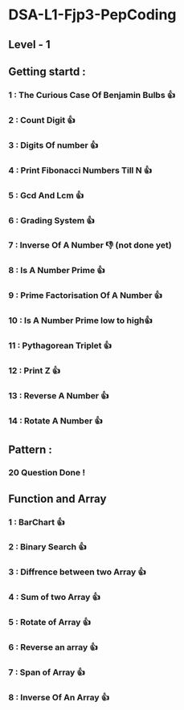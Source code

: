 # DSA-L1-Fjp3-PepCoding
##  Level - 1

## Getting startd :
### 1  : The Curious Case Of Benjamin Bulbs  👍
### 2  : Count Digit 👍
### 3  : Digits Of number 👍
### 4  : Print Fibonacci Numbers Till N 👍
### 5  : Gcd And Lcm 👍
### 6  : Grading System 👍
### 7  : Inverse Of A Number 👎 (not done yet)
### 8  : Is A Number Prime 👍
### 9  : Prime Factorisation Of A Number 👍
### 10 : Is A Number Prime low to high👍 
### 11 : Pythagorean Triplet 👍
### 12 : Print Z 👍
### 13 : Reverse A Number 👍
### 14 : Rotate A Number 👍


## Pattern :
### 20 Question Done !

## Function and Array
### 1 : BarChart 👍
### 2 : Binary Search 👍
### 3 : Diffrence between two Array 👍
### 4 : Sum of two Array 👍
### 5 : Rotate of Array 👍
### 6 : Reverse an array 👍
### 7 : Span of Array 👍
### 8 : Inverse Of An Array 👍